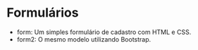# Formulários

- form: Um simples formulário de cadastro com HTML e CSS.
- form2: O mesmo modelo utilizando Bootstrap.
